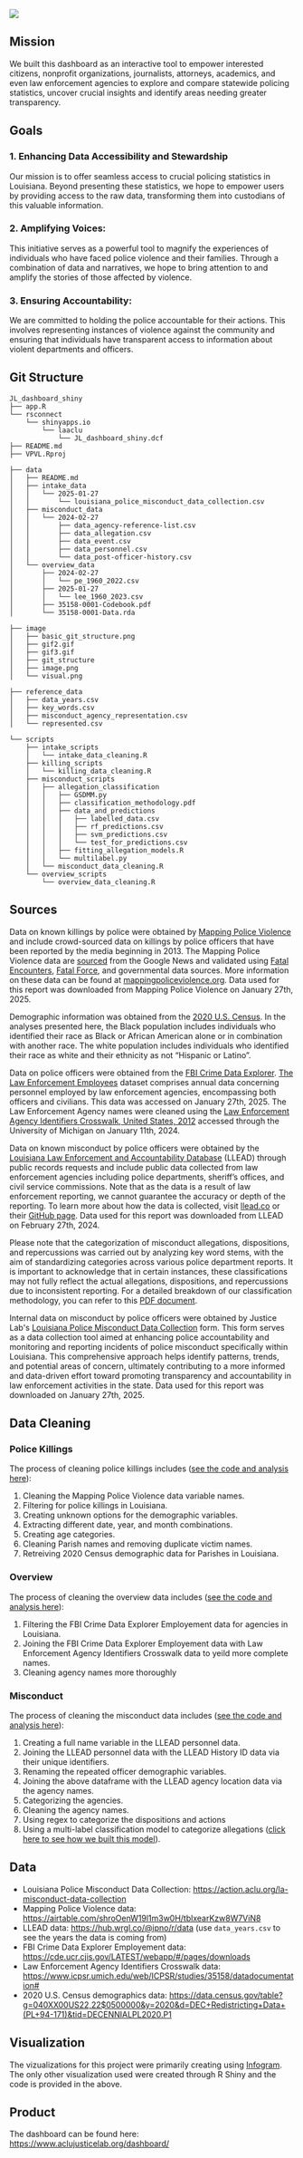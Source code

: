 ![](https://github.com/aclu-national/JL_dashboard/blob/750f780d571485c2c932d4ffbceaf4d256ebe400/image/image.png)

## Mission
We built this dashboard as an interactive tool to empower interested citizens, nonprofit organizations, journalists, attorneys, academics, and even law enforcement agencies to explore and compare statewide policing statistics, uncover crucial insights and identify areas needing greater transparency.

## Goals
### 1. Enhancing Data Accessibility and Stewardship 
Our mission is to offer seamless access to crucial policing statistics in Louisiana. Beyond presenting these statistics, we hope to empower users by providing access to the raw data, transforming them into custodians of this valuable information.

### 2. Amplifying Voices: 
This initiative serves as a powerful tool to magnify the experiences of individuals who have faced police violence and their families. Through a combination of data and narratives, we hope to bring attention to and amplify the stories of those affected by violence.

### 3. Ensuring Accountability: 
We are committed to holding the police accountable for their actions. This involves representing instances of violence against the community and ensuring that individuals have transparent access to information about violent departments and officers.

## Git Structure

```
JL_dashboard_shiny
├── app.R
└── rsconnect
    └── shinyapps.io
        └── laaclu
            └── JL_dashboard_shiny.dcf
├── README.md
├── VPVL.Rproj

├── data
│   ├── README.md
│   ├── intake_data
│   │   └── 2025-01-27
│   │       └── louisiana_police_misconduct_data_collection.csv
│   ├── misconduct_data
│   │   └── 2024-02-27
│   │       ├── data_agency-reference-list.csv
│   │       ├── data_allegation.csv
│   │       ├── data_event.csv
│   │       ├── data_personnel.csv
│   │       └── data_post-officer-history.csv
│   └── overview_data
│       ├── 2024-02-27
│       │   └── pe_1960_2022.csv
│       ├── 2025-01-27
│       │   └── lee_1960_2023.csv
│       ├── 35158-0001-Codebook.pdf
│       └── 35158-0001-Data.rda

├── image
│   ├── basic_git_structure.png
│   ├── gif2.gif
│   ├── gif3.gif
│   ├── git_structure
│   ├── image.png
│   └── visual.png

├── reference_data
│   ├── data_years.csv
│   ├── key_words.csv
│   ├── misconduct_agency_representation.csv
│   └── represented.csv

└── scripts
    ├── intake_scripts
    │   └── intake_data_cleaning.R
    ├── killing_scripts
    │   └── killing_data_cleaning.R
    ├── misconduct_scripts
    │   ├── allegation_classification
    │   │   ├── GSDMM.py
    │   │   ├── classification_methodology.pdf
    │   │   ├── data_and_predictions
    │   │   │   ├── labelled_data.csv
    │   │   │   ├── rf_predictions.csv
    │   │   │   ├── svm_predictions.csv
    │   │   │   └── test_for_predictions.csv
    │   │   ├── fitting_allegation_models.R
    │   │   └── multilabel.py
    │   └── misconduct_data_cleaning.R
    └── overview_scripts
        └── overview_data_cleaning.R
```

## Sources
Data on known killings by police were obtained by [Mapping Police Violence](http://mappingpoliceviolence.org/) and include crowd-sourced data on killings by police officers that have been reported by the media beginning in 2013. The Mapping Police Violence data are [sourced](https://mappingpoliceviolence.org/methodology) from the Google News and validated using [Fatal Encounters](https://fatalencounters.org/), [Fatal Force](https://www.washingtonpost.com/graphics/investigations/police-shootings-database/), and governmental data sources. More information on these data can be found at [mappingpoliceviolence.org](http://mappingpoliceviolence.org). Data used for this report was downloaded from Mapping Police Violence on January 27th, 2025.

Demographic information was obtained from the [2020 U.S. Census](https://data.census.gov/table?g=040XX00US22,22$0500000&amp;y=2020&amp;d=DEC+Redistricting+Data+(PL+94-171)&amp;tid=DECENNIALPL2020.P1). In the analyses presented here, the Black population includes individuals who identified their race as Black or African American alone or in combination with another race. The white population includes individuals who identified their race as white and their ethnicity as not “Hispanic or Latino”.

Data on police officers were obtained from the [FBI Crime Data Explorer](https://cde.ucr.cjis.gov/LATEST/webapp/#/pages/downloads). [The Law Enforcement Employees](https://cde.ucr.cjis.gov/LATEST/webapp/#) dataset comprises annual data concerning personnel employed by law enforcement agencies, encompassing both officers and civilians. This data was accessed on January 27th, 2025. The Law Enforcement Agency names were cleaned using the [Law Enforcement Agency Identifiers Crosswalk, United States, 2012](https://www.icpsr.umich.edu/web/ICPSR/studies/35158/datadocumentation#) accessed through the University of Michigan on January 11th, 2024.

Data on known misconduct by police officers were obtained by the [Louisiana Law Enforcement and Accountability Database](https://llead.co/) (LLEAD) through public records requests and include public data collected from law enforcement agencies including police departments, sheriff’s offices, and civil service commissions. Note that as the data is a result of law enforcement reporting, we cannot guarantee the accuracy or depth of the reporting. To learn more about how the data is collected, visit [llead.co](http://llead.co) or their [GitHub page](https://github.com/ipno-llead/processing). Data used for this report was downloaded from LLEAD on February 27th, 2024.

Please note that the categorization of misconduct allegations, dispositions, and repercussions was carried out by analyzing key word stems, with the aim of standardizing categories across various police department reports. It is important to acknowledge that in certain instances, these classifications may not fully reflect the actual allegations, dispositions, and repercussions due to inconsistent reporting. For a detailed breakdown of our classification methodology, you can refer to this [PDF document](https://github.com/aclu-national/JL_dashboard/blob/main/scripts/misconduct_scripts/allegation_classification/classification_methodology.pdf).

Internal data on misconduct by police officers were obtained by Justice Lab's [Louisiana Police Misconduct Data Collection](https://action.aclu.org/la-misconduct-data-collection) form. This form serves as a data collection tool aimed at enhancing police accountability and monitoring and reporting incidents of police misconduct specifically within Louisiana. This comprehensive approach helps identify patterns, trends, and potential areas of concern, ultimately contributing to a more informed and data-driven effort toward promoting transparency and accountability in law enforcement activities in the state. Data used for this report was downloaded on January 27th, 2025.


## Data Cleaning
### Police Killings
The process of cleaning police killings includes ([see the code and analysis here](https://github.com/aclu-national/JL_dashboard/blob/4cc81d42c5068be139fd52ce8d21a816b737fda1/scripts/killing_scripts/killing_data_cleaning.R)):
1. Cleaning the Mapping Police Violence data variable names.
2. Filtering for police killings in Louisiana.
3. Creating unknown options for the demographic variables.
4. Extracting different date, year, and month combinations.
5. Creating age categories.
6. Cleaning Parish names and removing duplicate victim names.
7. Retreiving 2020 Census demographic data for Parishes in Louisiana.

### Overview
The process of cleaning the overview data includes ([see the code and analysis here](https://github.com/aclu-national/JL_dashboard/blob/3db697133a5cd5b05c3dd88d98bb46816bcb72e9/scripts/overview_scripts/overview_data_cleaning.R)):
1. Filtering the FBI Crime Data Explorer Employement data for agencies in Louisiana.
2. Joining the FBI Crime Data Explorer Employement data with Law Enforcement Agency Identifiers Crosswalk data to yeild more complete names.
3. Cleaning agency names more thoroughly

### Misconduct
The process of cleaning the misconduct data includes ([see the code and analysis here](https://github.com/aclu-national/JL_dashboard/blob/c57de852d5ce5509d5409c759b3b4a1d252a4bf2/scripts/misconduct_scripts/misconduct_data_cleaning.R)):
1. Creating a full name variable in the LLEAD personnel data.
2. Joining the LLEAD personnel data with the LLEAD History ID data via their unique identifiers.
3. Renaming the repeated officer demographic variables.
4. Joining the above dataframe with the LLEAD agency location data via the agency names.
5. Categorizing the agencies.
6. Cleaning the agency names.
7. Using regex to categorize the dispositions and actions
8. Using a multi-label classification model to categorize allegations ([click here to see how we built this model](https://github.com/aclu-national/JL_dashboard/blob/cce003c05222bf8609552bcd951a0afe33cbbde4/scripts/misconduct_scripts/allegation_classification/classification_methodology.pdf)). 

## Data
- Louisiana Police Misconduct Data Collection: https://action.aclu.org/la-misconduct-data-collection
- Mapping Police Violence data: https://airtable.com/shroOenW19l1m3w0H/tblxearKzw8W7ViN8
- LLEAD data: https://hub.wrgl.co/@ipno/r/data (use `data_years.csv` to see the years the data is coming from)
- FBI Crime Data Explorer Employement data: https://cde.ucr.cjis.gov/LATEST/webapp/#/pages/downloads
- Law Enforcement Agency Identifiers Crosswalk data: https://www.icpsr.umich.edu/web/ICPSR/studies/35158/datadocumentation#
- 2020 U.S. Census demographics data: https://data.census.gov/table?g=040XX00US22,22$0500000&y=2020&d=DEC+Redistricting+Data+(PL+94-171)&tid=DECENNIALPL2020.P1

## Visualization
The vizualizations for this project were primarily creating using [Infogram](https://infogram.com/). The only other visualization used were created through R Shiny and the code is provided in the above. 

## Product
The dashboard can be found here: https://www.aclujusticelab.org/dashboard/ 
